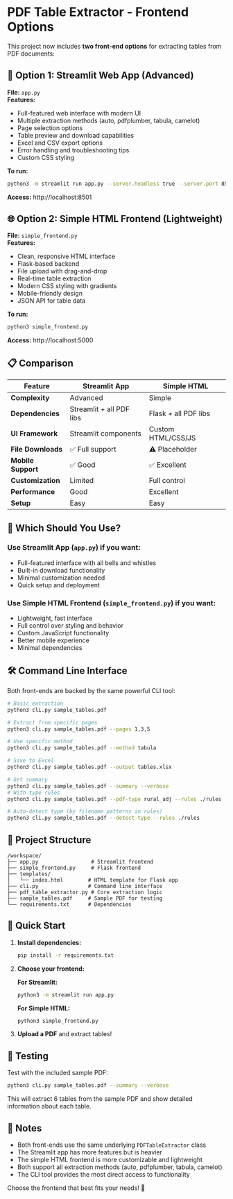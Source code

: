 # PDF Table Extractor - Frontend Options

This project now includes **two front-end options** for extracting tables from PDF documents:

## 🚀 Option 1: Streamlit Web App (Advanced)

**File:** `app.py`  
**Features:**
- Full-featured web interface with modern UI
- Multiple extraction methods (auto, pdfplumber, tabula, camelot)
- Page selection options
- Table preview and download capabilities
- Excel and CSV export options
- Error handling and troubleshooting tips
- Custom CSS styling

**To run:**
```bash
python3 -m streamlit run app.py --server.headless true --server.port 8501
```

**Access:** http://localhost:8501

## 🌐 Option 2: Simple HTML Frontend (Lightweight)

**File:** `simple_frontend.py`  
**Features:**
- Clean, responsive HTML interface
- Flask-based backend
- File upload with drag-and-drop
- Real-time table extraction
- Modern CSS styling with gradients
- Mobile-friendly design
- JSON API for table data

**To run:**
```bash
python3 simple_frontend.py
```

**Access:** http://localhost:5000

## 📋 Comparison

| Feature | Streamlit App | Simple HTML |
|---------|---------------|-------------|
| **Complexity** | Advanced | Simple |
| **Dependencies** | Streamlit + all PDF libs | Flask + all PDF libs |
| **UI Framework** | Streamlit components | Custom HTML/CSS/JS |
| **File Downloads** | ✅ Full support | ⚠️ Placeholder |
| **Mobile Support** | ✅ Good | ✅ Excellent |
| **Customization** | Limited | Full control |
| **Performance** | Good | Excellent |
| **Setup** | Easy | Easy |

## 🎯 Which Should You Use?

### Use Streamlit App (`app.py`) if you want:
- Full-featured interface with all bells and whistles
- Built-in download functionality
- Minimal customization needed
- Quick setup and deployment

### Use Simple HTML Frontend (`simple_frontend.py`) if you want:
- Lightweight, fast interface
- Full control over styling and behavior
- Custom JavaScript functionality
- Better mobile experience
- Minimal dependencies

## 🛠️ Command Line Interface

Both front-ends are backed by the same powerful CLI tool:

```bash
# Basic extraction
python3 cli.py sample_tables.pdf

# Extract from specific pages
python3 cli.py sample_tables.pdf --pages 1,3,5

# Use specific method
python3 cli.py sample_tables.pdf --method tabula

# Save to Excel
python3 cli.py sample_tables.pdf --output tables.xlsx

# Get summary
python3 cli.py sample_tables.pdf --summary --verbose
# With type rules
python3 cli.py sample_tables.pdf --pdf-type rural_adj --rules ./rules

# Auto-detect type (by filename patterns in rules)
python3 cli.py sample_tables.pdf --detect-type --rules ./rules
```

## 📁 Project Structure

```
/workspace/
├── app.py                 # Streamlit frontend
├── simple_frontend.py     # Flask frontend
├── templates/
│   └── index.html        # HTML template for Flask app
├── cli.py                # Command line interface
├── pdf_table_extractor.py # Core extraction logic
├── sample_tables.pdf     # Sample PDF for testing
└── requirements.txt      # Dependencies
```

## 🚀 Quick Start

1. **Install dependencies:**
   ```bash
   pip install -r requirements.txt
   ```

2. **Choose your frontend:**
   
   **For Streamlit:**
   ```bash
   python3 -m streamlit run app.py
   ```
   
   **For Simple HTML:**
   ```bash
   python3 simple_frontend.py
   ```

3. **Upload a PDF** and extract tables!

## 🧪 Testing

Test with the included sample PDF:
```bash
python3 cli.py sample_tables.pdf --summary --verbose
```

This will extract 6 tables from the sample PDF and show detailed information about each table.

## 📝 Notes

- Both front-ends use the same underlying `PDFTableExtractor` class
- The Streamlit app has more features but is heavier
- The simple HTML frontend is more customizable and lightweight
- Both support all extraction methods (auto, pdfplumber, tabula, camelot)
- The CLI tool provides the most direct access to functionality

Choose the frontend that best fits your needs! 🎉